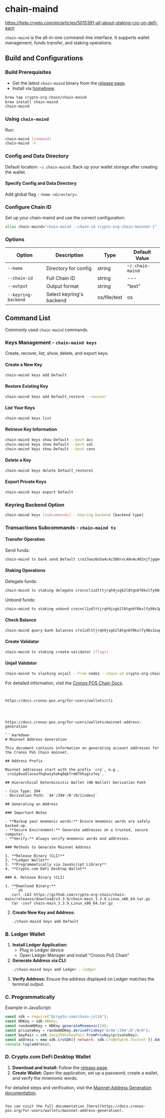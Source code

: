 
# chain-maind

https://help.crypto.com/en/articles/5015391-all-about-staking-cro-on-defi-earn


`chain-maind` is the all-in-one command-line interface. It supports wallet management, funds transfer, and staking operations.

## Build and Configurations

### Build Prerequisites

- Get the latest `chain-maind` binary from the [release page](https://github.com).
- Install via [homebrew](https://brew.sh).

```sh
brew tap crypto-org-chain/chain-maind
brew install chain-maind
chain-maind
```

### Using `chain-maind`

Run:

```sh
chain-maind [command]
chain-maind -h
```

### Config and Data Directory

Default location: `~/.chain-maind`. Back up your wallet storage after creating the wallet.

#### Specify Config and Data Directory

Add global flag `--home <directory>`.

### Configure Chain ID

Set up your chain-maind and use the correct configuration:

```sh
alias chain-maind="chain-maind --chain-id crypto-org-chain-mainnet-1"
```

### Options

| Option               | Description           | Type   | Default Value       |
|----------------------|-----------------------|--------|---------------------|
| `--home`             | Directory for config  | string | `~/.chain-maind`    |
| `--chain-id`         | Full Chain ID         | string | ---                 |
| `--output`           | Output format         | string | "text"              |
| `--keyring-backend`  | Select keyring's backend | os/file/test | os |

## Command List

Commonly used `chain-maind` commands.

### Keys Management - `chain-maind keys`

Create, recover, list, show, delete, and export keys.

#### Create a New Key

```sh
chain-maind keys add Default
```

#### Restore Existing Key

```sh
chain-maind keys add Default_restore --recover
```

#### List Your Keys

```sh
chain-maind keys list
```

#### Retrieve Key Information

```sh
chain-maind keys show Default --bech acc
chain-maind keys show Default --bech val
chain-maind keys show Default --bech cons
```

#### Delete a Key

```sh
chain-maind keys delete Default_restore1
```

#### Export Private Keys

```sh
chain-maind keys export Default
```

### Keyring Backend Option

```sh
chain-maind keys [subcommands] --keyring-backend [backend type]
```

### Transactions Subcommands - `chain-maind tx`

#### Transfer Operation

Send funds:

```sh
chain-maind tx bank send Default cro17waz6n5a4c4z388rvc40n4c402njfjgqmv0qcp 10cro --chain-id crypto-org-chain-mainnet-1
```

#### Staking Operations

Delegate funds:

```sh
chain-maind tx staking delegate crocncl1zdlttjrqh9jsgk2l8tgn6f0kxlfy98s3prz35z 100cro --from Default --chain-id crypto-org-chain-mainnet-1
```

Unbond funds:

```sh
chain-maind tx staking unbond crocncl1zdlttjrqh9jsgk2l8tgn6f0kxlfy98s3prz35z 100cro --from Default --chain-id crypto-org-chain-mainnet-1
```

#### Check Balance

```sh
chain-maind query bank balances cro1zdlttjrqh9jsgk2l8tgn6f0kxlfy98s3zwpck7
```

#### Create Validator

```sh
chain-maind tx staking create-validator [flags]
```

#### Unjail Validator

```sh
chain-maind tx slashing unjail --from node1 --chain-id crypto-org-chain-mainnet-1
```

For detailed information, visit the [Cronos POS Chain Docs](https://docs.cronos-pos.org/for-users/wallets/cli).
```


https://docs.cronos-pos.org/for-users/wallets/cli




https://docs.cronos-pos.org/for-users/wallets/mainnet-address-generation

```markdown
# Mainnet Address Generation

This document contains information on generating account addresses for the Cronos PoS Chain mainnet.

## Address Prefix

Mainnet addresses start with the prefix `cro`, e.g., `cro1y8ua5laceufhqtwzyhahq0qk7rm87hhugtsfey`.

## Hierarchical Deterministic Wallet (HD Wallet) Derivation Path

- Coin Type: 394
- Derivation Path: `44'/394'/0'/0/{index}`

## Generating an Address

### Important Notes

- **Backup your mnemonic words:** Ensure mnemonic words are safely backed up.
- **Secure Environment:** Generate addresses on a trusted, secure computer.
- **Verify:** Always verify mnemonic words and addresses.

### Methods to Generate Mainnet Address

1. **Release Binary (CLI)**
2. **Ledger Wallet**
3. **Programmatically via JavaScript Library**
4. **Crypto.com DeFi Desktop Wallet**

### A. Release Binary (CLI)

1. **Download Binary:**
   ```sh
   curl -LOJ https://github.com/crypto-org-chain/chain-main/releases/download/v3.3.9/chain-main_3.3.9_Linux_x86_64.tar.gz
   tar -zxvf chain-main_3.3.9_Linux_x86_64.tar.gz
   ```
2. **Create New Key and Address:**
   ```sh
   ./chain-maind keys add Default
   ```

### B. Ledger Wallet

1. **Install Ledger Application:**
   - Plug in Ledger device
   - Open Ledger Manager and install "Cronos PoS Chain"
2. **Generate Address via CLI:**
   ```sh
   ./chain-maind keys add Ledger --ledger
   ```
3. **Verify Address:** Ensure the address displayed on Ledger matches the terminal output.

### C. Programmatically

Example in JavaScript:
```js
const sdk = require("@crypto-com/chain-jslib");
const HDKey = sdk.HDKey;
const randomHDKey = HDKey.generateMnemonic(24);
const privateKey = randomHDKey.derivePrivKey("m/44'/394'/0'/0/0");
const keyPair = sdk.Secp256k1KeyPair.fromPrivKey(privateKey);
const address = new sdk.CroSDK({ network: sdk.CroNetwork.Testnet }).Address(keyPair).account();
console.log(address);
```

### D. Crypto.com DeFi Desktop Wallet

1. **Download and Install:** Follow the [release page](https://github.com).
2. **Create Wallet:** Open the application, set up a password, create a wallet, and verify the mnemonic words.

For detailed steps and verification, visit the [Mainnet Address Generation documentation](https://docs.cronos-pos.org/for-users/wallets/mainnet-address-generation).
```

You can visit the full documentation [here](https://docs.cronos-pos.org/for-users/wallets/mainnet-address-generation).
```